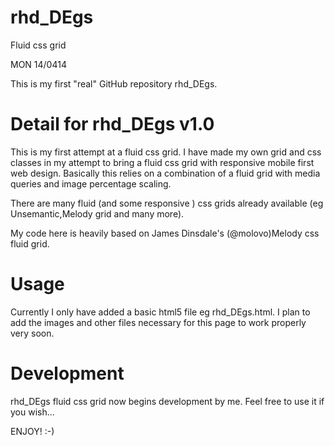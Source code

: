 rhd_DEgs
========

Fluid css grid

MON 14/0414

This is my first "real" GitHub repository rhd_DEgs. 

Detail for rhd_DEgs v1.0 
========================

This is my first attempt at a fluid css grid.
I have made my own grid and css classes in my attempt to bring a 
fluid css grid with responsive mobile first web design. 
Basically this relies on a combination of a fluid grid with media 
queries and image percentage scaling.

There are many fluid (and some responsive ) css grids already available 
(eg Unsemantic,Melody grid and many more). 

My code here is heavily based on James Dinsdale's (@molovo)Melody css fluid grid.

Usage
=====

Currently I only have added a basic html5 file eg rhd_DEgs.html.
I plan to add the images and other files necessary for this page to work properly very soon.

Development
===========
rhd_DEgs fluid css grid now begins development by me. Feel free to use it if you wish...

ENJOY! :-)




